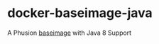 # docker-baseimage-java

A Phusion [baseimage](https://github.com/phusion/baseimage-docker/releases) with Java 8 Support
